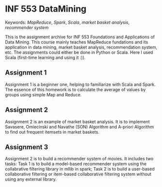 # INF 553 DataMining

Keywords: *MapReduce*, *Spark*, *Scala*, *market basket analysis*, *recommender system*

This is the assignment archive for INF 553 Foundations and Applications of Data Mining. This course mainly teaches MapReduce fundations and its application in data mining, market basket analysis, recommendation system, etc. The assignments could either be done in Python or Scala. Here I used Scala (first-time learning and using it :)).

## Assignment 1
Assignment 1 is a beginner one, helping to familiarize with Scala and Spark.
The essence of this homework is to calculate the average of values by groups using simple Map and Reduce.

## Assignment 2
Assignment 2 is an example of market basket analysis. It is to implement Savasere, Omiecinski and Navathe (SON) Algorithm and A-priori Algorithm to find out frequent itemsets in market baskets.

## Assignment 3
Assignment 2 is to build a recommender system of movies. It includes two tasks: Task 1 is to build a model-based recommender system using the collabrative filtering library in mllib in spark; Task 2 is to build a user-based collaborative filtering or item-based collaborative filtering system without using any external library.
